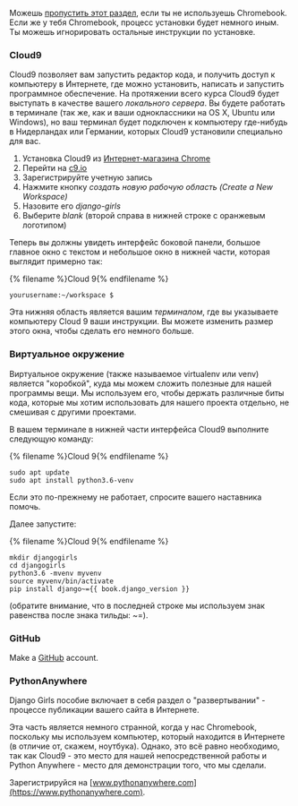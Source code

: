 Можешь [пропустить этот раздел](http://tutorial.djangogirls.org/en/installation/#install-python), если ты не используешь Chromebook. Если же у тебя Chromebook, процесс установки будет немного иным. Ты можешь игнорировать остальные инструкции по установке.

### Cloud9

Cloud9 позволяет вам запустить редактор кода, и получить доступ к компьютеру в Интернете, где можно установить, написать и запустить программное обеспечение. На протяжении всего курса Cloud9 будет выступать в качестве вашего *локального сервера*. Вы будете работать в терминале (так же, как и ваши одноклассники на OS X, Ubuntu или Windows), но ваш терминал будет подключен к компьютеру где-нибудь в Нидерландах или Германии, которых Cloud9 установили специально для вас.

1. Установка Cloud9 из [Интернет-магазина Chrome](https://chrome.google.com/webstore/detail/cloud9/nbdmccoknlfggadpfkmcpnamfnbkmkcp)
2. Перейти на [c9.io](https://c9.io)
3. Зарегистрируйте учетную запись
4. Нажмите кнопку *создать новую рабочую область (Create a New Workspace)*
5. Назовите его *django-girls*
6. Выберите *blank* (второй справа в нижней строке с оранжевым логотипом)

Теперь вы должны увидеть интерфейс боковой панели, большое главное окно с текстом и небольшое окно в нижней части, которая выглядит примерно так:

{% filename %}Cloud 9{% endfilename %}

    yourusername:~/workspace $
    

Эта нижняя область является вашим *терминалом*, где вы указываете компьютеру Cloud 9 ваши инструкции. Вы можете изменить размер этого окна, чтобы сделать его немного больше.

### Виртуальное окружение

Виртуальное окружение (также называемое virtualenv или venv) является "коробкой", куда мы можем сложить полезные для нашей программы вещи. Мы используем его, чтобы держать различные биты кода, которые мы хотим использовать для нашего проекта отдельно, не смешивая с другими проектами.

В вашем терминале в нижней части интерфейса Cloud9 выполните следующую команду:

{% filename %}Cloud 9{% endfilename %}

    sudo apt update
    sudo apt install python3.6-venv
    

Если это по-прежнему не работает, спросите вашего наставника помочь.

Далее запустите:

{% filename %}Cloud 9{% endfilename %}

    mkdir djangogirls
    cd djangogirls
    python3.6 -mvenv myvenv
    source myvenv/bin/activate
    pip install django~={{ book.django_version }}
    

(обратите внимание, что в последней строке мы используем знак равенства после знака тильды: ~=).

### GitHub

Make a [GitHub](https://github.com) account.

### PythonAnywhere

Django Girls пособие включает в себя раздел о "развертывании" - процессе публикации вашего сайта в Интернете.

Эта часть является немного странной, когда у нас Chromebook, поскольку мы используем компьютер, который находится в Интернете (в отличие от, скажем, ноутбука). Однако, это всё равно необходимо, так как Cloud9 - это место для нашей непосредственной работы и Python Anywhere - место для демонстрации того, что мы сделали.

Зарегистрируйся на [www.pythonanywhere.com](https://www.pythonanywhere.com).